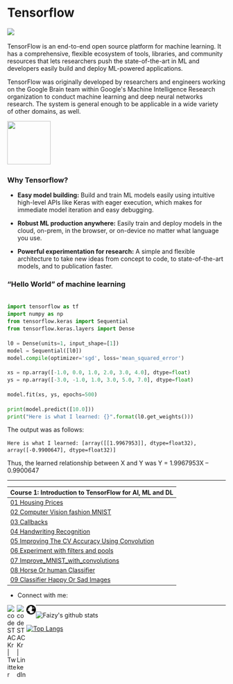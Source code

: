 # __Tensorflow__

<img src="https://github.com/mohd-faizy/01T_Introduction-to-TensorFlow-for-AI-ML-and-DL/blob/master/Tensorflow_Dev_png/01_head.jpg">



TensorFlow is an end-to-end open source platform for machine learning. It has a comprehensive, flexible ecosystem of tools, libraries, and community resources that lets researchers push the state-of-the-art in ML and developers easily build and deploy ML-powered applications.

TensorFlow was originally developed by researchers and engineers working on the Google Brain team within Google's Machine Intelligence Research organization to conduct machine learning and deep neural networks research. The system is general enough to be applicable in a wide variety of other domains, as well.

<img src="https://pbs.twimg.com/profile_images/1103339571977248768/FtFnqC38_400x400.png" height='100' width='100'>

### __Why Tensorflow?__

- __Easy model building:__
Build and train ML models easily using intuitive high-level APIs like Keras with eager execution, which makes for immediate model iteration and easy debugging.

- __Robust ML production anywhere:__
Easily train and deploy models in the cloud, on-prem, in the browser, or on-device no matter what language you use.

- __Powerful experimentation for research:__
A simple and flexible architecture to take new ideas from concept to code, to state-of-the-art models, and to publication faster.

### __“Hello World” of machine learning__
``` python

import tensorflow as tf
import numpy as np
from tensorflow.keras import Sequential
from tensorflow.keras.layers import Dense

l0 = Dense(units=1, input_shape=[1])
model = Sequential([l0])
model.compile(optimizer='sgd', loss='mean_squared_error')

xs = np.array([-1.0, 0.0, 1.0, 2.0, 3.0, 4.0], dtype=float)
ys = np.array([-3.0, -1.0, 1.0, 3.0, 5.0, 7.0], dtype=float)

model.fit(xs, ys, epochs=500)

print(model.predict([10.0]))
print("Here is what I learned: {}".format(l0.get_weights()))
```

The output was as follows:
```
Here is what I learned: [array([[1.9967953]], dtype=float32),
array([-0.9900647], dtype=float32)]
```
Thus, the learned relationship between X and Y was Y = 1.9967953X – 0.9900647


---


|__Course 1: Introduction to TensorFlow for AI, ML and DL__                                                                                                                     |
|-------------------------------------------------------------------------------------------------------------------------------------------------------------------------------|
| [01 Housing Prices ](https://github.com/mohd-faizy/TensorFlow_Developer_AI_ML_DL/blob/master/01_Housing_Prices.ipynb)                                                         |
| [02 Computer Vision fashion MNIST](https://github.com/mohd-faizy/TensorFlow_Developer_AI_ML_DL/blob/master/02_Computer__Vision_fashion_MNIST.ipynb)                           |
| [03 Callbacks](https://github.com/mohd-faizy/TensorFlow_Developer_AI_ML_DL/blob/master/03_callbacks.ipynb)                                                                    |
| [04 Handwriting Recognition](https://github.com/mohd-faizy/TensorFlow_Developer_AI_ML_DL/blob/master/04_Handwriting_Recognition.ipynb)                                        |
| [05 Improving The CV Accuracy Using Convolution](https://github.com/mohd-faizy/TensorFlow_Developer_AI_ML_DL/blob/master/05_Improving_The_CV_Accuracy_Using_Convolution.ipynb)|
| [06 Experiment with filters and pools](https://github.com/mohd-faizy/TensorFlow_Developer_AI_ML_DL/blob/master/06_Experiment_with_filters_and_pools.ipynb)                    |
| [07 Improve_MNIST_with_convolutions](https://github.com/mohd-faizy/TensorFlow_Developer_AI_ML_DL/blob/master/06_Experiment_with_filters_and_pools.ipynb)                      |
| [08 Horse Or human Classifier](https://github.com/mohd-faizy/TensorFlow_Developer_AI_ML_DL/blob/master/08_Horse_Or_human_Classifier.ipynb)                                    |
| [09 Classifier Happy Or Sad Images](https://github.com/mohd-faizy/TensorFlow_Developer_AI_ML_DL/blob/master/09_Classifier_Happy_Or_Sad_Images.ipynb)                          |

- Connect with me:


[<img align="left" alt="codeSTACKr | Twitter" width="22px" src="https://cdn.jsdelivr.net/npm/simple-icons@v3/icons/twitter.svg" />][twitter]
[<img align="left" alt="codeSTACKr | LinkedIn" width="22px" src="https://cdn.jsdelivr.net/npm/simple-icons@v3/icons/linkedin.svg" />][linkedin]
[<img align="left" alt="codeSTACKr.com" width="22px" src="https://raw.githubusercontent.com/iconic/open-iconic/master/svg/globe.svg" />][StackExchange AI]

[twitter]: https://twitter.com/F4izy
[linkedin]: https://www.linkedin.com/in/faizy-mohd-836573122/
[StackExchange AI]: https://ai.stackexchange.com/users/36737/cypher


---


![Faizy's github stats](https://github-readme-stats.vercel.app/api?username=mohd-faizy&show_icons=true)


[![Top Langs](https://github-readme-stats.vercel.app/api/top-langs/?username=mohd-faizy&layout=compact)](https://github.com/mohd-faizy/github-readme-stats)
